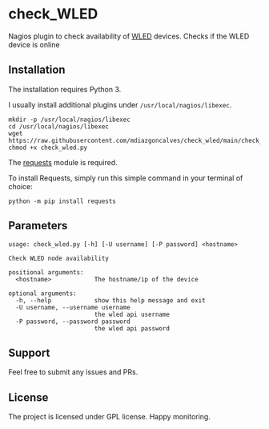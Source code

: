 # check_WLED


Nagios plugin to check availability of [WLED](https://github.com/Aircoookie/WLED/wiki) devices. Checks if the WLED device is online

## Installation

The installation requires Python 3.

I usually install additional plugins under `/usr/local/nagios/libexec`.

```
mkdir -p /usr/local/nagios/libexec
cd /usr/local/nagios/libexec
wget https://raw.githubusercontent.com/mdiazgoncalves/check_wled/main/check_wled.py
chmod +x check_wled.py
```

The [requests](https://github.com/psf/requests) module is required.

To install Requests, simply run this simple command in your terminal of choice:

```
python -m pip install requests
```

## Parameters

```
usage: check_wled.py [-h] [-U username] [-P password] <hostname>

Check WLED node availability

positional arguments:
  <hostname>            The hostname/ip of the device

optional arguments:
  -h, --help            show this help message and exit
  -U username, --username username
                        the wled api username
  -P password, --password password
                        the wled api password

```

## Support

Feel free to submit any issues and PRs.

## License

The project is licensed under GPL license. Happy monitoring.
